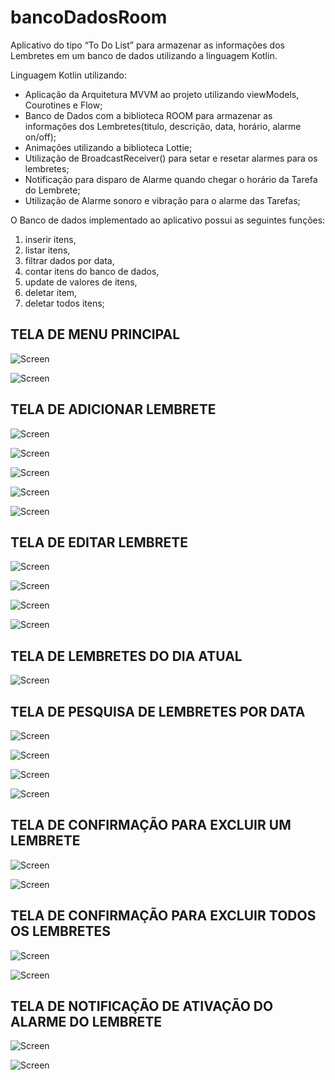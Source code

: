 # bancoDadosRoom
Aplicativo do tipo “To Do List” para armazenar as informações dos Lembretes em um banco de dados utilizando a linguagem Kotlin.

Linguagem Kotlin utilizando:
- Aplicação da Arquitetura MVVM ao projeto utilizando viewModels, Courotines e Flow;
- Banco de Dados com a biblioteca ROOM para armazenar as informações dos Lembretes(titulo, descrição, data, horário, alarme on/off);
- Animações utilizando a biblioteca Lottie;
- Utilização de BroadcastReceiver() para setar e resetar alarmes para os lembretes;
- Notificação para disparo de Alarme quando chegar o horário da Tarefa do Lembrete;
- Utilização de Alarme sonoro e vibração para o alarme das Tarefas;

O Banco de dados implementado ao aplicativo possui as seguintes funções: 
 1. inserir itens, 
 2. listar itens, 
 3. filtrar dados por data, 
 4. contar itens do banco de dados, 
 5. update de valores de itens, 
 6. deletar item,
 7. deletar todos itens;

## TELA DE MENU PRINCIPAL

![Screen](screen/imagem01.png)

![Screen](screen/imagem02.png)

## TELA DE ADICIONAR LEMBRETE

![Screen](screen/imagem03.png)

![Screen](screen/imagem04.png)

![Screen](screen/imagem05.png)

![Screen](screen/imagem06.png)

![Screen](screen/imagem07.png)

## TELA DE EDITAR LEMBRETE

![Screen](screen/imagem08.png)

![Screen](screen/imagem09.png)

![Screen](screen/imagem10.png)

![Screen](screen/imagem11.png)

## TELA DE LEMBRETES DO DIA ATUAL

![Screen](screen/imagem12.png)

## TELA DE PESQUISA DE LEMBRETES POR DATA

![Screen](screen/imagem13.png)

![Screen](screen/imagem14.png)

![Screen](screen/imagem15.png)

![Screen](screen/imagem16.png)

## TELA DE CONFIRMAÇÃO PARA EXCLUIR UM LEMBRETE

![Screen](screen/imagem17.png)

![Screen](screen/imagem18.png)

## TELA DE CONFIRMAÇÃO PARA EXCLUIR TODOS OS LEMBRETES

![Screen](screen/imagem19.png)

![Screen](screen/imagem20.png)

## TELA DE NOTIFICAÇÃO DE ATIVAÇÃO DO ALARME DO LEMBRETE

![Screen](screen/imagem21.png)

![Screen](screen/imagem22.png)
